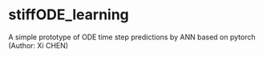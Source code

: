 # stiffODE_learning
A simple prototype of ODE time step predictions by ANN based on pytorch 
(Author: Xi CHEN)
